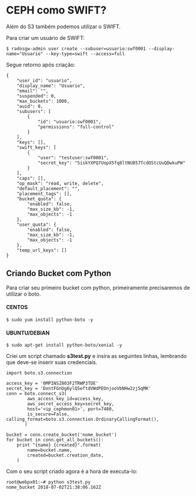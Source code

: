 # CEPH como SWIFT?

Além do S3 também podemos utilizar o SWIFT.  

Para criar um usuário de SWIFT:

```
$ radosgw-admin user create --subuser=usuario:swf0001 --display-name="Usuario" --key-type=swift --access=full
```

Segue retorno após criação:

```
{
    "user_id": "usuario",
    "display_name": "Usuario",
    "email": "",
    "suspended": 0,
    "max_buckets": 1000,
    "auid": 0,
    "subusers": [
        {
            "id": "usuario:swf0001",
            "permissions": "full-control"
        }
    ],
    "keys": [],
    "swift_keys": [
        {
            "user": "testuser:swf0001",
            "secret_key": "5iskYXPQ7UopX5fq8ltNU857TcdOStcUuQDwkuPW"
        }
    ],
    "caps": [],
    "op_mask": "read, write, delete",
    "default_placement": "",
    "placement_tags": [],
    "bucket_quota": {
        "enabled": false,
        "max_size_kb": -1,
        "max_objects": -1
    },
    "user_quota": {
        "enabled": false,
        "max_size_kb": -1,
        "max_objects": -1
    },
    "temp_url_keys": []
}
```

## Criando Bucket com Python

Para criar seu primeiro bucket com python, primeiramente precisaremos de utilizar o boto.

#### CENTOS

```
$ sudo yum install python-boto -y
```

#### UBUNTU/DEBIAN

```
$ sudo apt-get install python-boto/xenial -y
```

Criei um script chamado **s3test.py** e insira as seguintes linhas, lembrando que deve-se inserir suas credenciais.

```
import boto.s3.connection

access_key = '0MPINSZ803F2TRWP3TDE'
secret_key = 'DxntFGnUg6ylQSeftdVWdPEOnjooVbNHw2zj5qMK'
conn = boto.connect_s3(
        aws_access_key_id=access_key,
        aws_secret_access_key=secret_key,
        host='<ip_cephmon01>', port=7480,
        is_secure=False, calling_format=boto.s3.connection.OrdinaryCallingFormat(),
       )

bucket = conn.create_bucket('nome_bucket')
for bucket in conn.get_all_buckets():
    print "{name} {created}".format(
        name=bucket.name,
        created=bucket.creation_date,
    )
```

Com o seu script criado agora é a hora de executa-lo:

```
root@webpx01:~# python s3test.py
nome_bucket 2018-07-02T21:38:06.162Z
```

